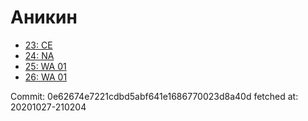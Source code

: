 # Аникин
- [23: CE](23.md)
- [24: NA](24.md)
- [25: WA 01](25.md)
- [26: WA 01](26.md)

Commit: 0e62674e7221cdbd5abf641e1686770023d8a40d
 fetched at: 20201027-210204
